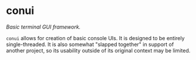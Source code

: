 # conui

_Basic terminal GUI framework._

`conui` allows for creation of basic console UIs. It is designed to be entirely
single-threaded. It is also somewhat "slapped together" in support of another
project, so its usability outside of its original context may be limited.

